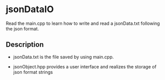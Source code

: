 # jsonDataIO
Read the main.cpp to learn how to write and read a jsonData.txt following the json format.

## Description
- jsonData.txt is the file saved by using main.cpp.

- jsonObject.hpp provides a user interface and realizes the storage of json format strings
